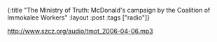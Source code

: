 {:title "The Ministry of Truth: McDonald's campaign by the Coalition of Immokalee Workers"
:layout :post
:tags  ["radio"]}

<http://www.szcz.org/audio/tmot_2006-04-06.mp3>

